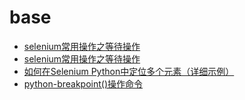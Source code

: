 # base
- [selenium常用操作之等待操作](http://t.zoukankan.com/123blog-p-12475789.html)
- [selenium常用操作之等待操作](https://blog.csdn.net/qq_44728587/article/details/122997412)
- [如何在Selenium Python中定位多个元素（详细示例）](http://www.readke.com/c/492485.html)
- [python-breakpoint()操作命令](https://blog.csdn.net/wohu1104/article/details/125067910)